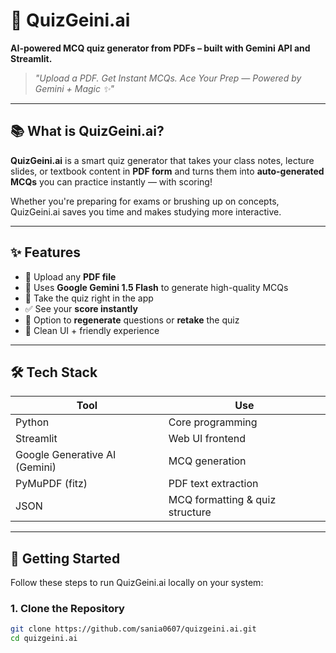 # 🧞 QuizGeini.ai

**AI-powered MCQ quiz generator from PDFs – built with Gemini API and Streamlit.**

> _"Upload a PDF. Get Instant MCQs. Ace Your Prep — Powered by Gemini + Magic ✨"_

---

## 📚 What is QuizGeini.ai?

**QuizGeini.ai** is a smart quiz generator that takes your class notes, lecture slides, or textbook content in **PDF form** and turns them into **auto-generated MCQs** you can practice instantly — with scoring!

Whether you're preparing for exams or brushing up on concepts, QuizGeini.ai saves you time and makes studying more interactive.

---

## ✨ Features

- 📄 Upload any **PDF file**
- 🤖 Uses **Google Gemini 1.5 Flash** to generate high-quality MCQs
- 📝 Take the quiz right in the app
- ✅ See your **score instantly**
- 🔁 Option to **regenerate** questions or **retake** the quiz
- 🎨 Clean UI + friendly experience

---

## 🛠️ Tech Stack

| Tool           | Use                                      |
|----------------|-------------------------------------------|
| Python         | Core programming                         |
| Streamlit      | Web UI frontend                          |
| Google Generative AI (Gemini) | MCQ generation            |
| PyMuPDF (fitz) | PDF text extraction                      |
| JSON           | MCQ formatting & quiz structure          |

---

## 🚀 Getting Started

Follow these steps to run QuizGeini.ai locally on your system:

### 1. Clone the Repository

```bash
git clone https://github.com/sania0607/quizgeini.ai.git
cd quizgeini.ai
